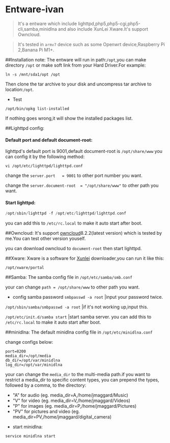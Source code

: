 # Entware-ivan

>It's a entware which include lighttpd,php5,php5-cgi,php5-cli,samba,minidlna and also include XunLei Xware.It's support Owncloud.

>It's tested in `armv7` device such as some Openwrt device,Raspberry Pi 2,Banana Pi M1+.

##Installation note:
The entware will run in path:`/opt`,you can make directory `/opt` or make soft link from your Hard Driver.For example:
```
ln -s /mnt/sda1/opt /opt
```
Then clone the tar archive to your disk and uncompress tar archive to location:`/opt`.

* Test

```
/opt/bin/opkg list-installed
```
If nothing goes wrong,it will show the installed packages list.

##Lighttpd config:
#### Default port and default document-root:

lighttpd's default port is 9001,default document-root is `/opt/share/www` you can config it by the following method:
```
vi /opt/etc/lighttpd/lighttpd.conf
```
change the `server.port   = 9001` to other port number you want.

change the `server.document-root  = "/opt/share/www"` to other path you want.

#### Start lighttpd: 

```php
/opt/sbin/lighttpd -f /opt/etc/lighttpd/lighttpd.conf
```
you can add this to `/etc/rc.local` to make it auto start after boot.

##Owncloud:
It's support [owncloud](https://owncloud.org/install/#instructions-server)8.2.2(latest version) which is tested by me.You can test other version youself.

you can download owncloud to `document-root` then start lighttpd.

##Xware:
Xware is a software for [Xunlei](http://luyou.xunlei.com/thread-12545-1-1.html) downloader,you can run it like this:
```
/opt/xware/portal
```
##Samba:
The samba config file in `/opt/etc/samba/smb.conf`

your can change `path = /opt/share/www` to other path you want.

* config samba password
`smbpasswd -a root` |input your password twice.

`/opt/sbin/samba/smbpasswd -a root` |if it's not working up,input this.

`/opt/etc/init.d/samba start` |start samba server. you can add this to `/etc/rc.local` to make it auto start after boot.

##minidlna:
The default minidlna config file in `/opt/etc/minidlna.conf`

change configs below:
```
port=8200
media_dir=/opt/media
db_dir=/opt/var/minidlna
log_dir=/opt/var/minidlna
```
your can change the `media_dir` to the multi-media path.if you want to restrict a media_dir to specific content types, you can prepend the types, followed by a comma, to the directory:
+ "A" for audio  (eg. media_dir=A,/home/jmaggard/Music)
+ "V" for video  (eg. media_dir=V,/home/jmaggard/Videos)
+ "P" for images (eg. media_dir=P,/home/jmaggard/Pictures)
+ "PV" for pictures and video (eg. media_dir=PV,/home/jmaggard/digital_camera)

* start minidlna:
```
service minidlna start
```
